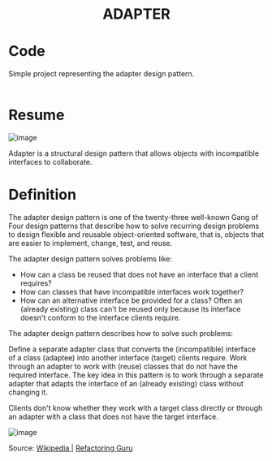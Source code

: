 <div align="center">
  <h1> ADAPTER  </h1>
</div>

# Code

Simple project representing the adapter design pattern. 
<br></br>


# Resume

![image](https://user-images.githubusercontent.com/40416044/145884158-ed60f1b7-86ea-4518-8b41-c620363b5c93.png)


Adapter is a structural design pattern that allows objects with incompatible interfaces to collaborate.

# Definition

The adapter design pattern is one of the twenty-three well-known Gang of Four design patterns that describe how to solve recurring design problems to design flexible and reusable object-oriented software, that is, objects that are easier to implement, change, test, and reuse.

The adapter design pattern solves problems like:

- How can a class be reused that does not have an interface that a client requires?
- How can classes that have incompatible interfaces work together?
- How can an alternative interface be provided for a class?
Often an (already existing) class can't be reused only because its interface doesn't conform to the interface clients require.

The adapter design pattern describes how to solve such problems:

Define a separate adapter class that converts the (incompatible) interface of a class (adaptee) into another interface (target) clients require.
Work through an adapter to work with (reuse) classes that do not have the required interface.
The key idea in this pattern is to work through a separate adapter that adapts the interface of an (already existing) class without changing it.

Clients don't know whether they work with a target class directly or through an adapter with a class that does not have the target interface.


![image](https://user-images.githubusercontent.com/40416044/145884886-c6a8c4dc-771e-4497-87c6-7e55729d856a.png)


Source: <a href="https://en.wikipedia.org/wiki/Abstract_factory_pattern"> Wikipedia </a> | <a href="https://refactoring.guru/design-patterns/prototype"> Refactoring Guru </a>

